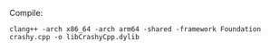 Compile:

```
clang++ -arch x86_64 -arch arm64 -shared -framework Foundation crashy.cpp -o libCrashyCpp.dylib
```